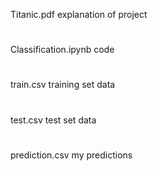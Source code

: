 Titanic.pdf explanation of project
#
Classification.ipynb code
#
train.csv training set data
#
test.csv test set data
#
prediction.csv my predictions
